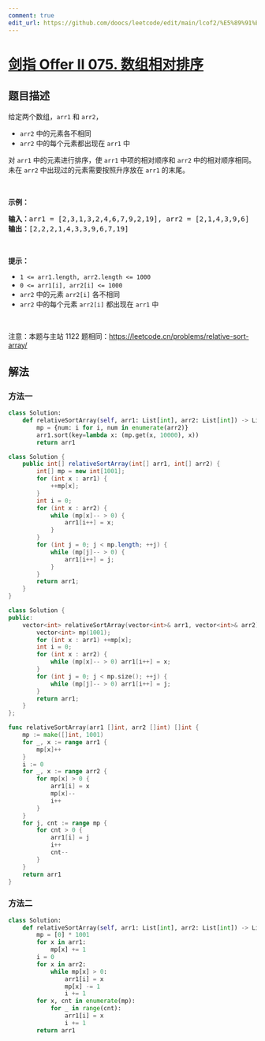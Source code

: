```yaml
---
comment: true
edit_url: https://github.com/doocs/leetcode/edit/main/lcof2/%E5%89%91%E6%8C%87%20Offer%20II%20075.%20%E6%95%B0%E7%BB%84%E7%9B%B8%E5%AF%B9%E6%8E%92%E5%BA%8F/README.md
---
```


# [剑指 Offer II 075. 数组相对排序](https://leetcode.cn/problems/0H97ZC)

## 题目描述

<!-- 这里写题目描述 -->

<p>给定两个数组，<code>arr1</code> 和&nbsp;<code>arr2</code>，</p>

<ul>
	<li><code>arr2</code>&nbsp;中的元素各不相同</li>
	<li><code>arr2</code> 中的每个元素都出现在&nbsp;<code>arr1</code>&nbsp;中</li>
</ul>

<p>对 <code>arr1</code>&nbsp;中的元素进行排序，使 <code>arr1</code> 中项的相对顺序和&nbsp;<code>arr2</code>&nbsp;中的相对顺序相同。未在&nbsp;<code>arr2</code>&nbsp;中出现过的元素需要按照升序放在&nbsp;<code>arr1</code>&nbsp;的末尾。</p>

<p>&nbsp;</p>

<p><strong>示例：</strong></p>

<pre>
<strong>输入：</strong>arr1 = [2,3,1,3,2,4,6,7,9,2,19], arr2 = [2,1,4,3,9,6]
<strong>输出：</strong>[2,2,2,1,4,3,3,9,6,7,19]
</pre>

<p>&nbsp;</p>

<p><strong>提示：</strong></p>

<ul>
	<li><code>1 &lt;= arr1.length, arr2.length &lt;= 1000</code></li>
	<li><code>0 &lt;= arr1[i], arr2[i] &lt;= 1000</code></li>
	<li><code>arr2</code>&nbsp;中的元素&nbsp;<code>arr2[i]</code>&nbsp;各不相同</li>
	<li><code>arr2</code> 中的每个元素&nbsp;<code>arr2[i]</code>&nbsp;都出现在&nbsp;<code>arr1</code>&nbsp;中</li>
</ul>

<p>&nbsp;</p>

<p><meta charset="UTF-8" />注意：本题与主站 1122&nbsp;题相同：<a href="https://leetcode.cn/problems/relative-sort-array/">https://leetcode.cn/problems/relative-sort-array/</a>&nbsp;</p>

## 解法

### 方法一

<!-- tabs:start -->

```python
class Solution:
    def relativeSortArray(self, arr1: List[int], arr2: List[int]) -> List[int]:
        mp = {num: i for i, num in enumerate(arr2)}
        arr1.sort(key=lambda x: (mp.get(x, 10000), x))
        return arr1
```

```java
class Solution {
    public int[] relativeSortArray(int[] arr1, int[] arr2) {
        int[] mp = new int[1001];
        for (int x : arr1) {
            ++mp[x];
        }
        int i = 0;
        for (int x : arr2) {
            while (mp[x]-- > 0) {
                arr1[i++] = x;
            }
        }
        for (int j = 0; j < mp.length; ++j) {
            while (mp[j]-- > 0) {
                arr1[i++] = j;
            }
        }
        return arr1;
    }
}
```

```cpp
class Solution {
public:
    vector<int> relativeSortArray(vector<int>& arr1, vector<int>& arr2) {
        vector<int> mp(1001);
        for (int x : arr1) ++mp[x];
        int i = 0;
        for (int x : arr2) {
            while (mp[x]-- > 0) arr1[i++] = x;
        }
        for (int j = 0; j < mp.size(); ++j) {
            while (mp[j]-- > 0) arr1[i++] = j;
        }
        return arr1;
    }
};
```

```go
func relativeSortArray(arr1 []int, arr2 []int) []int {
	mp := make([]int, 1001)
	for _, x := range arr1 {
		mp[x]++
	}
	i := 0
	for _, x := range arr2 {
		for mp[x] > 0 {
			arr1[i] = x
			mp[x]--
			i++
		}
	}
	for j, cnt := range mp {
		for cnt > 0 {
			arr1[i] = j
			i++
			cnt--
		}
	}
	return arr1
}
```

<!-- tabs:end -->

### 方法二

<!-- tabs:start -->

```python
class Solution:
    def relativeSortArray(self, arr1: List[int], arr2: List[int]) -> List[int]:
        mp = [0] * 1001
        for x in arr1:
            mp[x] += 1
        i = 0
        for x in arr2:
            while mp[x] > 0:
                arr1[i] = x
                mp[x] -= 1
                i += 1
        for x, cnt in enumerate(mp):
            for _ in range(cnt):
                arr1[i] = x
                i += 1
        return arr1
```

<!-- tabs:end -->

<!-- end -->

